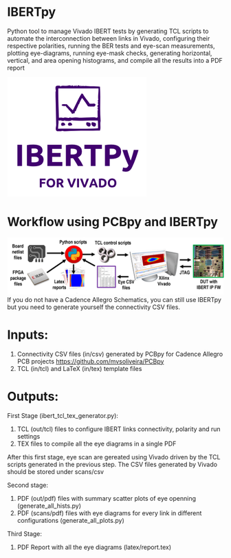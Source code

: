 # IBERTpy
Python tool to manage Vivado IBERT tests by generating TCL scripts to automate the interconnection between links in Vivado, configuring their respective polarities, running the BER tests and eye-scan measurements, plotting eye-diagrams, running eye-mask checks, generating horizontal, vertical, and area opening histograms, and compile all the results into a PDF report

![Alt text](docs/logo.png?raw=true "Title")

# Workflow using PCBpy and IBERTpy
![Alt text](docs/workflow.png?raw=true "Workflow")
If you do not have a Cadence Allegro Schematics, you can still use IBERTpy but you need to generate yourself the connectivity CSV files.

# Inputs:
1) Connectivity CSV files (in/csv) generated by PCBpy for Cadence Allegro PCB projects https://github.com/mvsoliveira/PCBpy
2) TCL (in/tcl) and LaTeX (in/tex) template files

# Outputs:

First Stage (ibert_tcl_tex_generator.py):
1) TCL (out/tcl) files to configure IBERT links connectivity, polarity and run settings
2) TEX files to compile all the eye diagrams in a single PDF

After this first stage, eye scan are gereated using Vivado driven by the TCL scripts generated in the previous step.
The CSV files generated by Vivado should be stored under scans/csv

Second stage:
1) PDF (out/pdf) files with summary scatter plots of eye openning (generate_all_hists.py)
2) PDF (scans/pdf) files with eye diagrams for every link in different configurations (generate_all_plots.py)

Third Stage:
1) PDF Report with all the eye diagrams (latex/report.tex)
